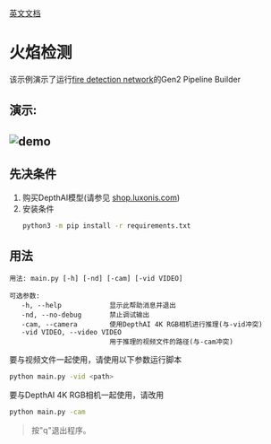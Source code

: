 [英文文档](README.md)

火焰检测
================

该示例演示了运行[fire detection network](https://github.com/StephanXu/FireDetector/tree/python)的Gen2 Pipeline Builder

## 演示:

![demo](images/fire_demo.gif)
--------------------

## 先决条件

1. 购买DepthAI模型(请参见 [shop.luxonis.com](https://shop.luxonis.com/))
2. 安装条件
   ```bash
   python3 -m pip install -r requirements.txt
   ```


## 用法

```
用法: main.py [-h] [-nd] [-cam] [-vid VIDEO]

可选参数:
   -h, --help            显示此帮助消息并退出
   -nd, --no-debug       禁止调试输出
   -cam, --camera        使用DepthAI 4K RGB相机进行推理(与-vid冲突)
   -vid VIDEO, --video VIDEO
                         用于推理的视频文件的路径(与-cam冲突)
```

要与视频文件一起使用，请使用以下参数运行脚本

```bash
python main.py -vid <path>
```

要与DepthAI 4K RGB相机一起使用，请改用
```bash
python main.py -cam
```

> 按"q"退出程序。
